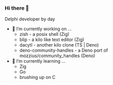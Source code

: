 ### Hi there 👋

Delphi developer by day
- 🔭 I’m currently working on ...
  - zish - a posix shell (Zig)
  - blip - a kilo like text editor (Zig)
  - dacytl - another kilo clone (TS | Deno)
  - deno-community-handles - a Deno port of mozzius/community_handles (Deno)
- 🌱 I’m currently learning ...
  - Zig
  - Go
  - brushing up on C

<!--
**kjloveless/kjloveless** is a ✨ _special_ ✨ repository because its `README.md` (this file) appears on your GitHub profile.

Here are some ideas to get you started:

- 🔭 I’m currently working on ...
- 🌱 I’m currently learning ...
- 👯 I’m looking to collaborate on ...
- 🤔 I’m looking for help with ...
- 💬 Ask me about ...
- 📫 How to reach me: ...
- 😄 Pronouns: ...
- ⚡ Fun fact: ...
-->
